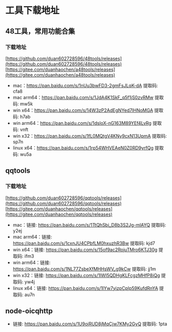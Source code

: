 # 工具下载地址

## 48工具，常用功能合集

### 下载地址
[https://github.com/duan602728596/48tools/releases](https://github.com/duan602728596/48tools/releases)   
[https://gitee.com/duanhaochen/a48tools/releases](https://gitee.com/duanhaochen/a48tools/releases)
* mac：https://pan.baidu.com/s/1nUu3bwFD3-2gmFsJLqK-dA 提取码: cfa8
* mac arm64：https://pan.baidu.com/s/1JdA4K1SkF_q5f1jS0zvRMw 提取码: mw5k
* win x64：https://pan.baidu.com/s/14W3zP2AdEgNYed7lHNoMGA 提取码: h7ab
* win arm64：https://pan.baidu.com/s/1dsloX-nG163M89YEf4LvRg 提取码: vnft
* win x32：https://pan.baidu.com/s/1fL0MQtgV4KNy9cxN13UpmA 提取码: sp7n
* linux x64：https://pan.baidu.com/s/1rp54WHVEAeN0Z0RD9yrfQg 提取码: wu5a

## qqtools

### 下载地址
[https://github.com/duan602728596/qqtools/releases](https://github.com/duan602728596/qqtools/releases)   
[https://gitee.com/duanhaochen/qqtools/releases](https://gitee.com/duanhaochen/qqtools/releases)
* mac：链接: https://pan.baidu.com/s/1TtQhSbi_D8b3S2Jg-mlAYQ 提取码: y2ej
* mac arm64：链接: https://pan.baidu.com/s/1cxnJU4CPbfLM0hxuzhR3Bw 提取码: kjd7
* win x64：链接: https://pan.baidu.com/s/15of9ac2RojuTMro6KTJ30g 提取码: ifm3
* win arm64：链接: https://pan.baidu.com/s/1NL77ZsbeXfMHHsWV_g9kCw 提取码: jj1m
* win x32：链接: https://pan.baidu.com/s/1lWI5QDHgKLFcgzMHfP8iQg 提取码: yw4j
* linux x64：链接: https://pan.baidu.com/s/1lYw7yizpCplp59KufdRnYA 提取码: au7n

## node-oicqhttp

* 链接: https://pan.baidu.com/s/1U9ojRUD8jMqCjw7KMy2GyQ 提取码: 1pta
